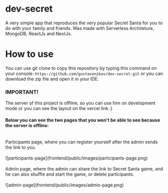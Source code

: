 # dev-secret
A very simple app that reproduces the very popular Secret Santa for you to do with your family and friends. Was made with Serverless Architeture, MongoDB, ReactJs and NextJs.

# How to use
You can use git clone to copy this repository by typing this command on your console:
`` https://github.com/gustavonikov/dev-secret.git ``
or you can download the zip file and open it in your IDE.

### IMPORTANT!
The server of this project is offline, so you can use him on development mode or you can see the layout on the vercel link :)<br />

#### Below you can see the two pages that you won't be able to see because the server is offline:
<br />
Participants page, where you can register yourself after the admin sends the link to you.
<br />
<br />
![participants-page](frontend/public/images/participants-page.png)
<br />
<br />
Admin page, where the admin can share the link to Secret Santa game, and he can also shuffle and start the game, or delete participants.
<br />
<br />
![admin-page](frontend/public/images/admin-page.png)
